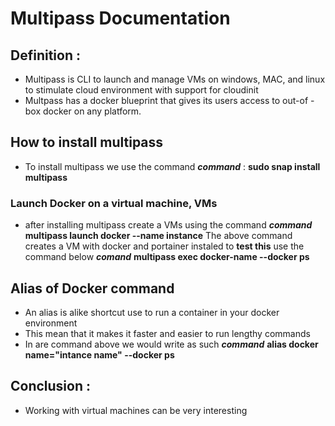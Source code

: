 # Multipass Documentation
## Definition :
* Multipass is CLI to launch and manage VMs on windows, MAC, and linux to stimulate cloud environment with support for cloudinit  
 * Multpass has a docker blueprint that gives its users access to out-of -box docker on any platform.
 ##   How to install multipass
 * To  install multipass we use the command
***command*** : 
**sudo snap install multipass**
###   Launch Docker on a virtual machine, VMs
* after installing multipass create a VMs using the command 
***command***
**multipass launch docker --name instance**
The above command creates a VM with docker and portainer instaled
to **test this** use the command below
***comand***
**multipass exec docker-name --docker ps**
## Alias of Docker command
* An alias is alike shortcut use to run a container in your docker environment
* This mean that it makes it faster and easier to run lengthy commands
* In are command above we would write as such
***command***
**alias docker name="intance name" --docker ps**
## Conclusion :
* Working with virtual machines can be very interesting
